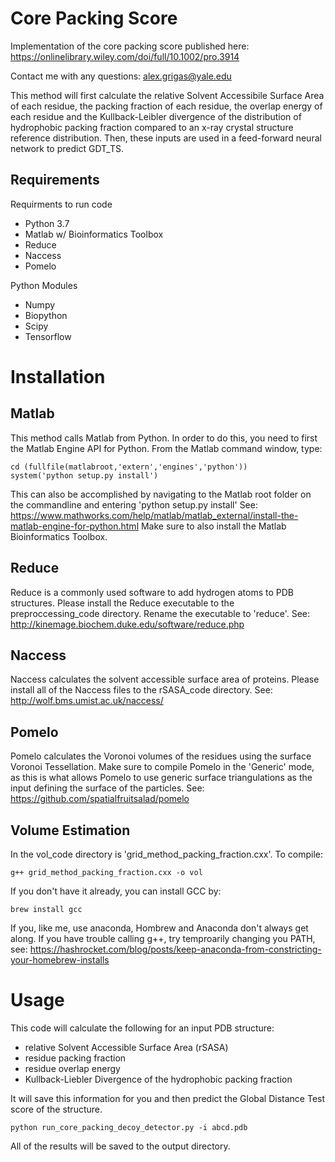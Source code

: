 # Core Packing Score
Implementation of the core packing score published here: https://onlinelibrary.wiley.com/doi/full/10.1002/pro.3914

Contact me with any questions: alex.grigas@yale.edu

This method will first calculate the relative Solvent Accessibile Surface Area of each residue, the packing fraction of each residue, the overlap energy of each residue and the Kullback-Leibler divergence of the distribution of hydrophobic packing fraction compared to an x-ray crystal structure reference distribution. Then, these inputs are used in a feed-forward neural network to predict GDT_TS.

## Requirements
Requirments to run code

- Python 3.7
- Matlab w/ Bioinformatics Toolbox
- Reduce
- Naccess
- Pomelo

Python Modules
- Numpy
- Biopython
- Scipy
- Tensorflow

# Installation

## Matlab
This method calls Matlab from Python. In order to do this, you need to first the Matlab Engine API for Python. From the Matlab command window, type:
```
cd (fullfile(matlabroot,'extern','engines','python'))
system('python setup.py install')
```
This can also be accomplished by navigating to the Matlab root folder on the commandline and entering 'python setup.py install'
See: https://www.mathworks.com/help/matlab/matlab_external/install-the-matlab-engine-for-python.html
Make sure to also install the Matlab Bioinformatics Toolbox.

## Reduce
Reduce is a commonly used software to add hydrogen atoms to PDB structures. Please install the Reduce executable to the preproccessing_code directory. Rename the executable to 'reduce'. See: http://kinemage.biochem.duke.edu/software/reduce.php

## Naccess
Naccess calculates the solvent accessible surface area of proteins. Please install all of the Naccess files to the rSASA_code directory.
See: http://wolf.bms.umist.ac.uk/naccess/

## Pomelo
Pomelo calculates the Voronoi volumes of the residues using the surface Voronoi Tessellation. Make sure to compile Pomelo in the 'Generic' mode, as this is what allows Pomelo to use generic surface triangulations as the input defining the surface of the particles.
See: https://github.com/spatialfruitsalad/pomelo

## Volume Estimation
In the vol_code directory is 'grid_method_packing_fraction.cxx'. To compile:
```
g++ grid_method_packing_fraction.cxx -o vol
```
If you don't have it already, you can install GCC by:
```
brew install gcc
```
If you, like me, use anaconda, Hombrew and Anaconda don't always get along. If you have trouble calling g++, try temproarily changing you PATH, see: https://hashrocket.com/blog/posts/keep-anaconda-from-constricting-your-homebrew-installs

# Usage
This code will calculate the following for an input PDB structure:

- relative Solvent Accessible Surface Area (rSASA)
- residue packing fraction
- residue overlap energy
- Kullback-Liebler Divergence of the hydrophobic packing fraction

It will save this information for you and then predict the Global Distance Test score of the structure.
```
python run_core_packing_decoy_detector.py -i abcd.pdb
```
All of the results will be saved to the output directory.
